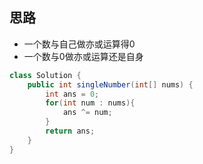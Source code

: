 ## 思路
- 一个数与自己做亦或运算得0
- 一个数与0做亦或运算还是自身

```java
class Solution {
    public int singleNumber(int[] nums) {
        int ans = 0;
        for(int num : nums){
            ans ^= num;
        }
        return ans;
    }
}
```